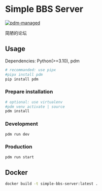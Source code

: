# Simple BBS Server

[![pdm-managed](https://img.shields.io/badge/pdm-managed-blueviolet)](https://pdm.fming.dev)

简陋的论坛

## Usage

Dependencies: Python(>=3.10), pdm

```bash
# recommanded: use pipx
#pipx install pdm
pip install pdm
```

### Prepare installation

```bash
# optional: use virtualenv
#pdm venv activate | source
pdm install
```

### Development

```bash
pdm run dev
```

### Production

```bash
pdm run start
```

## Docker

```bash
docker build -t simple-bbs-server:latest .
```
